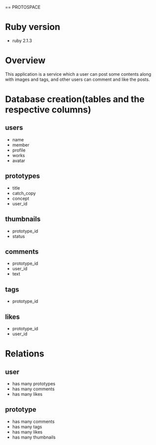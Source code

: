 == PROTOSPACE

# Ruby version
* ruby 2.1.3

# Overview
This application is a service which a user can post some contents along with images and tags, and other users can comment and like the posts.

# Database creation(tables and the respective columns)


## users
* name
* member
* profile
* works
* avatar

## prototypes
* title
* catch_copy
* concept
* user_id

## thumbnails
* prototype_id
* status


## comments
* prototype_id
* user_id
* text

## tags
* prototype_id

## likes
* prototype_id
* user_id


# Relations

## user
* has many prototypes
* has many comments
* has many likes

## prototype
* has many comments
* has many tags
* has many likes
* has many thumbnails
